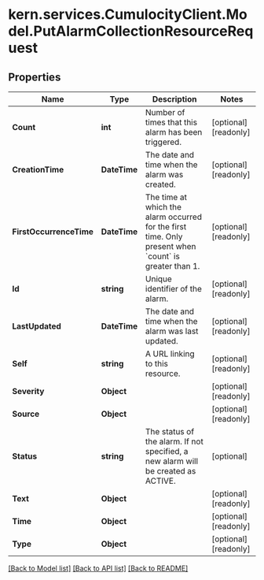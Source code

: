 
# kern.services.CumulocityClient.Model.PutAlarmCollectionResourceRequest

## Properties

Name | Type | Description | Notes
------------ | ------------- | ------------- | -------------
**Count** | **int** | Number of times that this alarm has been triggered. | [optional] [readonly] 
**CreationTime** | **DateTime** | The date and time when the alarm was created. | [optional] [readonly] 
**FirstOccurrenceTime** | **DateTime** | The time at which the alarm occurred for the first time. Only present when &#x60;count&#x60; is greater than 1. | [optional] [readonly] 
**Id** | **string** | Unique identifier of the alarm. | [optional] [readonly] 
**LastUpdated** | **DateTime** | The date and time when the alarm was last updated. | [optional] [readonly] 
**Self** | **string** | A URL linking to this resource. | [optional] [readonly] 
**Severity** | **Object** |  | [optional] [readonly] 
**Source** | **Object** |  | [optional] [readonly] 
**Status** | **string** | The status of the alarm. If not specified, a new alarm will be created as ACTIVE. | [optional] 
**Text** | **Object** |  | [optional] [readonly] 
**Time** | **Object** |  | [optional] [readonly] 
**Type** | **Object** |  | [optional] [readonly] 

[[Back to Model list]](../README.md#documentation-for-models)
[[Back to API list]](../README.md#documentation-for-api-endpoints)
[[Back to README]](../README.md)

